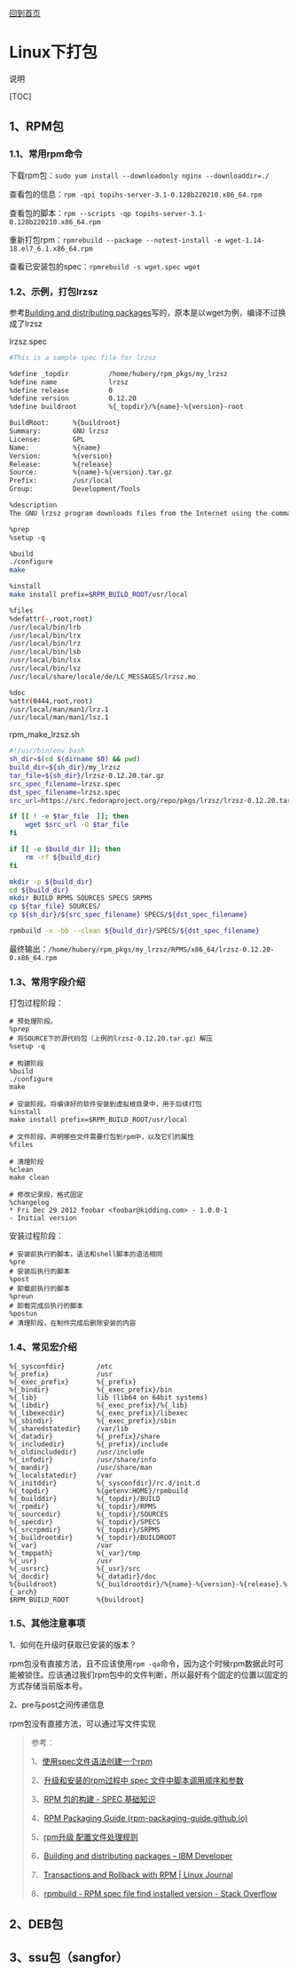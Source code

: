 [回到首页](../README.md)

# Linux下打包

说明

[TOC]

## 1、RPM包

### 1.1、常用rpm命令

下载rpm包：`sudo yum install --downloadonly nginx --downloaddir=./ `

查看包的信息：`rpm -qpi topihs-server-3.1-0.128b220210.x86_64.rpm`

查看包的脚本：`rpm --scripts -qp topihs-server-3.1-0.128b220210.x86_64.rpm`

重新打包rpm：`rpmrebuild --package --notest-install -e wget-1.14-18.el7_6.1.x86_64.rpm`

查看已安装包的spec：`rpmrebuild -s wget.spec wget`

### 1.2、示例，打包lrzsz

参考[Building and distributing packages](https://developer.ibm.com/tutorials/l-rpm1/)写的，原本是以wget为例，编译不过换成了lrzsz

lrzsz.spec

```bash
#This is a sample spec file for lrzsz

%define _topdir          /home/hubery/rpm_pkgs/my_lrzsz
%define name             lrzsz
%define release          0
%define version          0.12.20
%define buildroot        %{_topdir}/%{name}‑%{version}‑root

BuildRoot:      %{buildroot}
Summary:        GNU lrzsz
License:        GPL
Name:           %{name}
Version:        %{version}
Release:        %{release}
Source:         %{name}-%{version}.tar.gz
Prefix:         /usr/local
Group:          Development/Tools

%description
The GNU lrzsz program downloads files from the Internet using the command‑line.

%prep
%setup ‑q

%build
./configure
make

%install
make install prefix=$RPM_BUILD_ROOT/usr/local

%files
%defattr(-,root,root)
/usr/local/bin/lrb
/usr/local/bin/lrx
/usr/local/bin/lrz
/usr/local/bin/lsb
/usr/local/bin/lsx
/usr/local/bin/lsz
/usr/local/share/locale/de/LC_MESSAGES/lrzsz.mo

%doc
%attr(0444,root,root)
/usr/local/man/man1/lrz.1
/usr/local/man/man1/lsz.1

```

rpm_make_lrzsz.sh

```bash
#!/usr/bin/env bash
sh_dir=$(cd $(dirname $0) && pwd)
build_dir=${sh_dir}/my_lrzsz
tar_file=${sh_dir}/lrzsz-0.12.20.tar.gz
src_spec_filename=lrzsz.spec
dst_spec_filename=lrzsz.spec
src_url=https://src.fedoraproject.org/repo/pkgs/lrzsz/lrzsz-0.12.20.tar.gz/b5ce6a74abc9b9eb2af94dffdfd372a4/lrzsz-0.12.20.tar.gz

if [[ ! -e $tar_file  ]]; then
    wget $src_url -O $tar_file
fi

if [[ -e $build_dir ]]; then
    rm -rf ${build_dir}
fi

mkdir -p ${build_dir}
cd ${build_dir}
mkdir BUILD RPMS SOURCES SPECS SRPMS
cp ${tar_file} SOURCES/
cp ${sh_dir}/${src_spec_filename} SPECS/${dst_spec_filename}

rpmbuild -v -bb --clean ${build_dir}/SPECS/${dst_spec_filename}
```

最终输出：`/home/hubery/rpm_pkgs/my_lrzsz/RPMS/x86_64/lrzsz-0.12.20-0.x86_64.rpm`

### 1.3、常用字段介绍

打包过程阶段：

```
# 预处理阶段。
%prep
# 将SOURCE下的源代码包（上例的lrzsz-0.12.20.tar.gz）解压
%setup ‑q

# 构建阶段
%build
./configure
make

# 安装阶段。将编译好的软件安装到虚拟根目录中，用于后续打包
%install
make install prefix=$RPM_BUILD_ROOT/usr/local

# 文件阶段。声明哪些文件需要打包到rpm中，以及它们的属性
%files

# 清理阶段
%clean
make clean

# 修改记录段，格式固定
%changelog
* Fri Dec 29 2012 foobar <foobar@kidding.com> - 1.0.0-1
- Initial version
```

安装过程阶段：

```
# 安装前执行的脚本，语法和shell脚本的语法相同
%pre
# 安装后执行的脚本
%post
# 卸载前执行的脚本
%preun
# 卸载完成后执行的脚本
%postun
# 清理阶段，在制作完成后删除安装的内容
```

### 1.4、常见宏介绍

```
%{_sysconfdir}        /etc
%{_prefix}            /usr
%{_exec_prefix}       %{_prefix}
%{_bindir}            %{_exec_prefix}/bin
%{_lib}               lib (lib64 on 64bit systems)
%{_libdir}            %{_exec_prefix}/%{_lib}
%{_libexecdir}        %{_exec_prefix}/libexec
%{_sbindir}           %{_exec_prefix}/sbin
%{_sharedstatedir}    /var/lib
%{_datadir}           %{_prefix}/share
%{_includedir}        %{_prefix}/include
%{_oldincludedir}     /usr/include
%{_infodir}           /usr/share/info
%{_mandir}            /usr/share/man
%{_localstatedir}     /var
%{_initddir}          %{_sysconfdir}/rc.d/init.d 
%{_topdir}            %{getenv:HOME}/rpmbuild
%{_builddir}          %{_topdir}/BUILD
%{_rpmdir}            %{_topdir}/RPMS
%{_sourcedir}         %{_topdir}/SOURCES
%{_specdir}           %{_topdir}/SPECS
%{_srcrpmdir}         %{_topdir}/SRPMS
%{_buildrootdir}      %{_topdir}/BUILDROOT
%{_var}               /var
%{_tmppath}           %{_var}/tmp
%{_usr}               /usr
%{_usrsrc}            %{_usr}/src
%{_docdir}            %{_datadir}/doc
%{buildroot}          %{_buildrootdir}/%{name}-%{version}-%{release}.%{_arch}
$RPM_BUILD_ROOT       %{buildroot}
```



### 1.5、其他注意事项

1、如何在升级时获取已安装的版本？

rpm包没有直接方法，且不应该使用`rpm -qa`命令，因为这个时候rpm数据此时可能被锁住。应该通过我们rpm包中的文件判断，所以最好有个固定的位置以固定的方式存储当前版本号。

2、pre与post之间传递信息

rpm包没有直接方法，可以通过写文件实现

>  参考：
>
>  1、[使用spec文件语法创建一个rpm](https://www.cnblogs.com/zafu/p/7423758.html)
>
>  2、[升级和安装的rpm过程中 spec 文件中脚本调用顺序和参数](https://blog.csdn.net/kyle__shaw/article/details/115461583)
>
>  3、[RPM 包的构建 - SPEC 基础知识](https://www.cnblogs.com/michael-xiang/p/10480809.html)
>
>  4、[RPM Packaging Guide (rpm-packaging-guide.github.io)](https://rpm-packaging-guide.github.io/#files)
>
>  5、[rpm升级 配置文件处理规则](http://blog.chinaunix.net/uid-11989741-id-3365435.html)
>
>  6、[Building and distributing packages – IBM Developer](https://developer.ibm.com/tutorials/l-rpm1/)
>
>  7、[Transactions and Rollback with RPM | Linux Journal](https://www.linuxjournal.com/article/7034)
>
>  8、[rpmbuild - RPM spec file find installed version - Stack Overflow](https://stackoverflow.com/questions/35357916/rpm-spec-file-find-installed-version)

## 2、DEB包

## 3、ssu包（sangfor）

